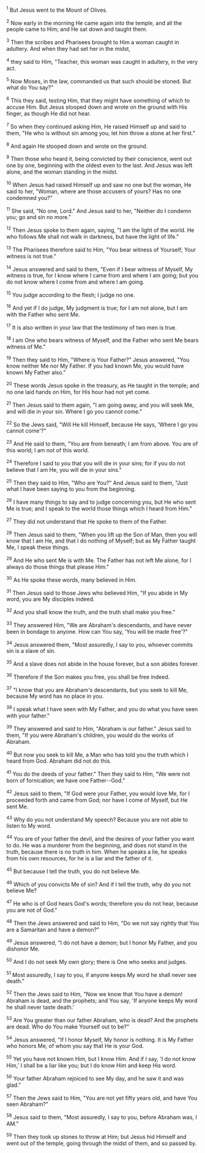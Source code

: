 <sup>1</sup> 
But Jesus went to the Mount of Olives. 

<sup>2</sup> 
Now early in the morning He came again into the temple, and all the people came to Him; and He sat down and taught them. 

<sup>3</sup> 
Then the scribes and Pharisees brought to Him a woman caught in adultery. And when they had set her in the midst, 

<sup>4</sup> 
they said to Him, "Teacher, this woman was caught in adultery, in the very act. 

<sup>5</sup> 
Now Moses, in the law, commanded us that such should be stoned. But what do You say?" 

<sup>6</sup> 
This they said, testing Him, that they might have something of which to accuse Him. But Jesus stooped down and wrote on the ground with His finger, as though He did not hear. 

<sup>7</sup> 
So when they continued asking Him, He raised Himself up and said to them, "He who is without sin among you, let him throw a stone at her first." 

<sup>8</sup> 
And again He stooped down and wrote on the ground. 

<sup>9</sup> 
Then those who heard it, being convicted by their conscience, went out one by one, beginning with the oldest even to the last. And Jesus was left alone, and the woman standing in the midst. 

<sup>10</sup> 
When Jesus had raised Himself up and saw no one but the woman, He said to her, "Woman, where are those accusers of yours? Has no one condemned you?" 

<sup>11</sup> 
She said, "No one, Lord." And Jesus said to her, "Neither do I condemn you; go and sin no more." 

<sup>12</sup> 
Then Jesus spoke to them again, saying, "I am the light of the world. He who follows Me shall not walk in darkness, but have the light of life." 

<sup>13</sup> 
The Pharisees therefore said to Him, "You bear witness of Yourself; Your witness is not true." 

<sup>14</sup> 
Jesus answered and said to them, "Even if I bear witness of Myself, My witness is true, for I know where I came from and where I am going; but you do not know where I come from and where I am going. 

<sup>15</sup> 
You judge according to the flesh; I judge no one. 

<sup>16</sup> 
And yet if I do judge, My judgment is true; for I am not alone, but I am with the Father who sent Me. 

<sup>17</sup> 
It is also written in your law that the testimony of two men is true. 

<sup>18</sup> 
I am One who bears witness of Myself, and the Father who sent Me bears witness of Me." 

<sup>19</sup> 
Then they said to Him, "Where is Your Father?" Jesus answered, "You know neither Me nor My Father. If you had known Me, you would have known My Father also." 

<sup>20</sup> 
These words Jesus spoke in the treasury, as He taught in the temple; and no one laid hands on Him, for His hour had not yet come.

<sup>21</sup> 
Then Jesus said to them again, "I am going away, and you will seek Me, and will die in your sin. Where I go you cannot come." 

<sup>22</sup> 
So the Jews said, "Will He kill Himself, because He says, 'Where I go you cannot come'?" 

<sup>23</sup> 
And He said to them, "You are from beneath; I am from above. You are of this world; I am not of this world. 

<sup>24</sup> 
Therefore I said to you that you will die in your sins; for if you do not believe that I am He, you will die in your sins." 

<sup>25</sup> 
Then they said to Him, "Who are You?" And Jesus said to them, "Just what I have been saying to you from the beginning. 

<sup>26</sup> 
I have many things to say and to judge concerning you, but He who sent Me is true; and I speak to the world those things which I heard from Him." 

<sup>27</sup> 
They did not understand that He spoke to them of the Father. 

<sup>28</sup> 
Then Jesus said to them, "When you lift up the Son of Man, then you will know that I am He, and that I do nothing of Myself; but as My Father taught Me, I speak these things. 

<sup>29</sup> 
And He who sent Me is with Me. The Father has not left Me alone, for I always do those things that please Him." 

<sup>30</sup> 
As He spoke these words, many believed in Him.

<sup>31</sup> 
Then Jesus said to those Jews who believed Him, "If you abide in My word, you are My disciples indeed. 

<sup>32</sup> 
And you shall know the truth, and the truth shall make you free." 

<sup>33</sup> 
They answered Him, "We are Abraham's descendants, and have never been in bondage to anyone. How can You say, 'You will be made free'?" 

<sup>34</sup> 
Jesus answered them, "Most assuredly, I say to you, whoever commits sin is a slave of sin. 

<sup>35</sup> 
And a slave does not abide in the house forever, but a son abides forever. 

<sup>36</sup> 
Therefore if the Son makes you free, you shall be free indeed.

<sup>37</sup> 
"I know that you are Abraham's descendants, but you seek to kill Me, because My word has no place in you. 

<sup>38</sup> 
I speak what I have seen with My Father, and you do what you have seen with your father." 

<sup>39</sup> 
They answered and said to Him, "Abraham is our father." Jesus said to them, "If you were Abraham's children, you would do the works of Abraham. 

<sup>40</sup> 
But now you seek to kill Me, a Man who has told you the truth which I heard from God. Abraham did not do this. 

<sup>41</sup> 
You do the deeds of your father." Then they said to Him, "We were not born of fornication; we have one Father--God." 

<sup>42</sup> 
Jesus said to them, "If God were your Father, you would love Me, for I proceeded forth and came from God; nor have I come of Myself, but He sent Me. 

<sup>43</sup> 
Why do you not understand My speech? Because you are not able to listen to My word. 

<sup>44</sup> 
You are of your father the devil, and the desires of your father you want to do. He was a murderer from the beginning, and does not stand in the truth, because there is no truth in him. When he speaks a lie, he speaks from his own resources, for he is a liar and the father of it. 

<sup>45</sup> 
But because I tell the truth, you do not believe Me. 

<sup>46</sup> 
Which of you convicts Me of sin? And if I tell the truth, why do you not believe Me? 

<sup>47</sup> 
He who is of God hears God's words; therefore you do not hear, because you are not of God." 

<sup>48</sup> 
Then the Jews answered and said to Him, "Do we not say rightly that You are a Samaritan and have a demon?" 

<sup>49</sup> 
Jesus answered, "I do not have a demon; but I honor My Father, and you dishonor Me. 

<sup>50</sup> 
And I do not seek My own glory; there is One who seeks and judges. 

<sup>51</sup> 
Most assuredly, I say to you, if anyone keeps My word he shall never see death." 

<sup>52</sup> 
Then the Jews said to Him, "Now we know that You have a demon! Abraham is dead, and the prophets; and You say, 'If anyone keeps My word he shall never taste death.' 

<sup>53</sup> 
Are You greater than our father Abraham, who is dead? And the prophets are dead. Who do You make Yourself out to be?" 

<sup>54</sup> 
Jesus answered, "If I honor Myself, My honor is nothing. It is My Father who honors Me, of whom you say that He is your God. 

<sup>55</sup> 
Yet you have not known Him, but I know Him. And if I say, 'I do not know Him,' I shall be a liar like you; but I do know Him and keep His word. 

<sup>56</sup> 
Your father Abraham rejoiced to see My day, and he saw it and was glad." 

<sup>57</sup> 
Then the Jews said to Him, "You are not yet fifty years old, and have You seen Abraham?" 

<sup>58</sup> 
Jesus said to them, "Most assuredly, I say to you, before Abraham was, I AM." 

<sup>59</sup> 
Then they took up stones to throw at Him; but Jesus hid Himself and went out of the temple, going through the midst of them, and so passed by.